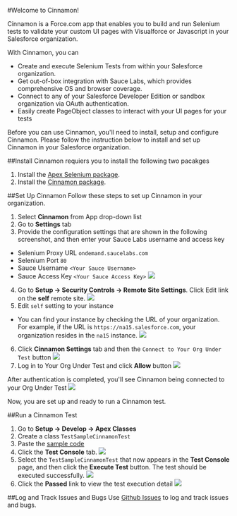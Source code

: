 #Welcome to Cinnamon!

Cinnamon is a Force.com app that enables you to build and run Selenium tests to validate your custom UI pages with Visualforce or Javascript in your Salesforce organization.

With Cinnamon, you can

* Create and execute Selenium Tests from within your Salesforce organization.
* Get out-of-box integration with Sauce Labs, which provides comprehensive OS and browser coverage.
* Connect to any of your Salesforce Developer Edition or sandbox organization via OAuth authentication.
* Easily create PageObject classes to interact with your UI pages for your tests

Before you can use Cinnamon, you'll need to install, setup and configure Cinnamon.  Please follow the instruction below to install and set up Cinnamon in your Salesforce organization.

##Install
Cinnamon requiers you to install the following two pacakges

1. Install the [Apex Selenium package](https://login.salesforce.com/packaging/installPackage.apexp?p0=04t30000001I916).
2. Install the [Cinnamon package](https://login.salesforce.com/packaging/installPackage.apexp?p0=04td0000000N1MX).

##Set Up Cinnamon
Follow these steps to set up Cinnamon in your organization.

1. Select **Cinnamon** from App drop-down list
2. Go to **Settings** tab
3. Provide the configuration settings that are shown in the following screenshot, and then enter your Sauce Labs username and access key
 * Selenium Proxy URL `ondemand.saucelabs.com`
 * Selenium Port `80`
 * Sauce Username `<Your Sauce Username>`
 * Sauce Access Key `<Your Sauce Access Key>`
 ![](https://raw.githubusercontent.com/forcedotcom/cinnamon/master/img/cinnamon_settings.png)
4. Go to **Setup -> Security Controls -> Remote Site Settings**.  Click Edit link on the **self** remote site.
 ![](https://raw.githubusercontent.com/forcedotcom/cinnamon/master/images/self_remote_site2.png)
5. Edit `self` setting to your instance
 * You can find your instance by checking the URL of  your organization.  For example, if the URL is `https://na15.salesforce.com`, your organization resides in the `na15` instance.
 ![](https://raw.githubusercontent.com/forcedotcom/cinnamon/master/img/self_remote_site.png)
6. Click **Cinnamon Settings** tab and then the `Connect to Your Org Under Test` button
 ![](https://raw.githubusercontent.com/forcedotcom/cinnamon/master/img/org_under_test.png)
7. Log in to Your Org Under Test and click **Allow** button
 ![](https://raw.githubusercontent.com/forcedotcom/cinnamon/master/img/login_dialogue.png)

After authentication is completed, you'll see Cinnamon being connected to your Org Under Test
 ![](https://raw.githubusercontent.com/forcedotcom/cinnamon/master/img/org_under_test2.png)

Now, you are set up and ready to run a Cinnamon test.

##Run a Cinnamon Test
1. Go to **Setup -> Develop -> Apex Classes**
2. Create a class `TestSampleCinnamonTest`
3. Paste the [sample code](https://gist.github.com/ryojiosawa/9750540)
4. Click the **Test Console** tab.
 ![](https://raw.githubusercontent.com/forcedotcom/cinnamon/master/img/testconsole.png)
5. Select the `TestSampleCinnamonTest` that now appears in the **Test Console** page, and then click the **Execute Test** button.  The test should be executed successfully.
 ![](https://raw.githubusercontent.com/forcedotcom/cinnamon/master/img/test_passed.png)
6. Click the **Passed** link to view the test execution detail
 ![](https://raw.githubusercontent.com/forcedotcom/cinnamon/master/img/testdetail.png)

##Log and Track Issues and Bugs
Use [Github Issues](https://github.com/forcedotcom/Cinnamon/issues) to log and track issues and bugs.
